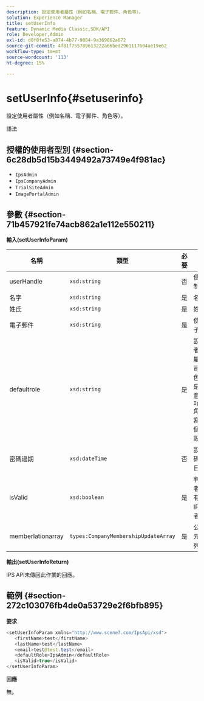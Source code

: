 ```yaml
---
description: 設定使用者屬性（例如名稱、電子郵件、角色等）。
solution: Experience Manager
title: setUserInfo
feature: Dynamic Media Classic,SDK/API
role: Developer,Admin
exl-id: d8f8fe53-a874-4b77-9084-9a369862a672
source-git-commit: 4f81f755789613222a66bed2961117604ae19e62
workflow-type: tm+mt
source-wordcount: '113'
ht-degree: 15%

---
```


# setUserInfo{#setuserinfo}

設定使用者屬性（例如名稱、電子郵件、角色等）。

語法

## 授權的使用者型別 {#section-6c28db5d15b3449492a73749e4f981ac}

* `IpsAdmin`
* `IpsCompanyAdmin`
* `TrialSiteAdmin`
* `ImagePortalAdmin`

## 參數 {#section-71b457921fe74acb862a1e112e550211}

**輸入(setUserInfoParam)**

| 名稱 | 類型 | 必要 | 說明 |
|---|---|---|---|
| userHandle | `xsd:string` | 否 | 使用者控制代碼。 |
| 名字 | `xsd:string` | 是 | 名字。 |
| 姓氏 | `xsd:string` | 是 | 姓氏。 |
| 電子郵件 | `xsd:string` | 是 | 使用者電子郵件。 |
| defaultrole | `xsd:string` | 是 | 設定使用者在其所屬每個公司中的角色。 但是請注意，`IpsAdmin`角色會覆寫其他每個公司的設定。 |
| 密碼過期 | `xsd:dateTime` | 否 | 設定的密碼到期日。 |
| isValid | `xsd:boolean` | 是 | 判斷使用者是否為有效的IPS使用者。 |
| memberlationarray | `types:CompanyMembershipUpdateArray` | 是 | 公司控制元件的陣列。 |

**輸出(setUserInfoReturn)**

IPS API未傳回此作業的回應。

## 範例 {#section-272c103076fb4de0a53729e2f6bfb895}

**要求**

```java
<setUserInfoParam xmlns="http://www.scene7.com/IpsApi/xsd">
   <firstName>test</firstName>
   <lastName>test</lastName>
   <email>test@test.test</email>
   <defaultRole>IpsAdmin</defaultRole>
   <isValid>true</isValid>
</setUserInfoParam>
```

**回應**

無。
